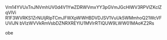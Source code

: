 Vm14YVUxTnJNVmhUV0d4V1YwZDRWVmxYY3pGVmJGcHlWV3RPVlZKclZqVlVi
R1F3WVRKS1ZrNUljRlpTCmJFWXpWWHBDVDJSV1VuUk5WMmhoQ21WcVFUVlJN
bVIzWVVkRmVsbDZNRXREYlU1MVlrRTlQUW9LWW01MAoKZ2Rs

obe